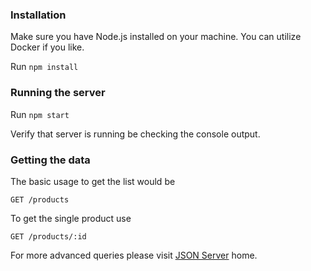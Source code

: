 ### Installation

Make sure you have Node.js installed on your machine. You can utilize Docker if you like.

Run `npm install`

### Running the server

Run `npm start`

Verify that server is running be checking the console output.

### Getting the data

The basic usage to get the list would be

```
GET /products
```

To get the single product use

```
GET /products/:id
```

For more advanced queries please visit [JSON Server](https://github.com/typicode/json-server) home.



